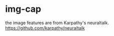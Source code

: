 # img-cap

the image features are from Karpathy's neuraltalk. 
https://github.com/karpathy/neuraltalk   
